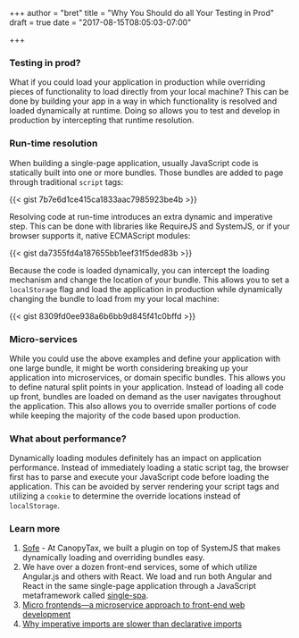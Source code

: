 +++
author = "bret"
title = "Why You Should do all Your Testing in Prod"
draft = true
date = "2017-08-15T08:05:03-07:00"

+++

### Testing in prod?
What if you could load your application in production while overriding pieces of functionality to load directly from your local machine? This can be done by building your app in a way in which functionality is resolved and loaded dynamically at runtime. Doing so allows you to test and develop in production by intercepting that runtime resolution.

### Run-time resolution
When building a single-page application, usually JavaScript code is statically built into one or more bundles. Those bundles are added to page through traditional `script` tags:

{{< gist 7b7e6d1ce415ca1833aac7985923be4b >}}

Resolving code at run-time introduces an extra dynamic and imperative step. This can be done with libraries like RequireJS and SystemJS, or if your browser supports it, native ECMAScript modules:

{{< gist da7355fd4a187655bb1eef31f5ded83b >}}

Because the code is loaded dynamically, you can intercept the loading mechanism and change the location of your bundle. This allows you to set a `localStorage` flag and load the application in production while dynamically changing the bundle to load from my your local machine:

{{< gist 8309fd0ee938a6b6bb9d845f41c0bffd >}}

### Micro-services
While you could use the above examples and define your application with one large bundle, it might be worth considering breaking up your application into microservices, or domain specific bundles. This allows you to define natural split points in your application. Instead of loading all code up front, bundles are loaded on demand as the user navigates throughout the application. This also allows you to override smaller portions of code while keeping the majority of the code based upon production.

### What about performance?
Dynamically loading modules definitely has an impact on application performance. Instead of immediately loading a static script tag, the browser first has to parse and execute your JavaScript code before loading the application. This can be avoided by server rendering your script tags and utilizing a `cookie` to determine the override locations instead of `localStorage`.

### Learn more
1. [Sofe](https://github.com/CanopyTax/sofe) - At CanopyTax, we built a plugin on top of SystemJS that makes dynamically loading and overriding bundles easy.
1. We have over a dozen front-end services, some of which utilize Angular.js and others with React. We load and run both Angular and React in the same single-page application through a JavaScript metaframework called [single-spa](https://github.com/CanopyTax/single-spa).
1. [Micro frontends—a microservice approach to front-end web development](https://medium.com/@tomsoderlund/micro-frontends-a-microservice-approach-to-front-end-web-development-f325ebdadc16)
1. [Why imperative imports are slower than declarative imports](https://gist.github.com/Rich-Harris/41e8ccc755ea232a5e7b88dee118bcf5)
